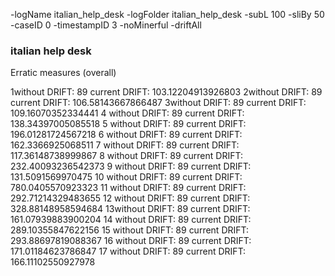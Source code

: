 -logName italian_help_desk -logFolder italian_help_desk -subL 100 -sliBy 50 -caseID 0 -timestampID 3 -noMinerful -driftAll



### italian help desk

Erratic measures (overall)

1without DRIFT: 89
current DRIFT: 103.12204913926803
2without DRIFT: 89
current DRIFT: 106.58143667866487
3without DRIFT: 89
current DRIFT: 109.16070352334441
4 without DRIFT: 89
current DRIFT: 138.34397005085518
5 without DRIFT: 89
current DRIFT: 196.01281724567218
6 without DRIFT: 89
current DRIFT: 162.3366925068511
7 without DRIFT: 89
current DRIFT: 117.36148738999867
8 without DRIFT: 89
current DRIFT: 232.40093236542373
9 without DRIFT: 89
current DRIFT: 131.5091569970475
10 without DRIFT: 89
current DRIFT: 780.0405570923323
11 without DRIFT: 89
current DRIFT: 292.71214329483655
12 without DRIFT: 89
current DRIFT: 328.88148958594684
13without DRIFT: 89
current DRIFT: 161.07939883900204
14 without DRIFT: 89
current DRIFT: 289.10355847622156
15 without DRIFT: 89
current DRIFT: 293.88697819088367
16 without DRIFT: 89
current DRIFT: 171.01184623786847
17 without DRIFT: 89
current DRIFT: 166.11102550927978

